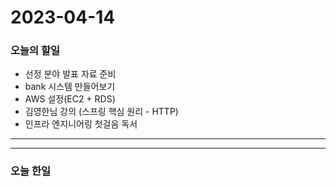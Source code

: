 2023-04-14
==========

### 오늘의 할일
* 선정 분야 발표 자료 준비
* bank 시스템 만들어보기
* AWS 설정(EC2 + RDS)
* 김영한님 강의 (스프링 핵심 원리 - HTTP)
* 인프라 엔지니어링 첫걸음 독서
<hr/>
<hr/>

### 오늘 한일